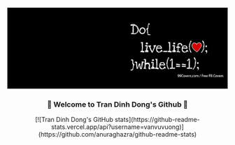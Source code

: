 <p align="center"><img src="./images/bg.jpg" /></a></p>
<h3 align="center">👋 Welcome to Tran Dinh Dong's Github </a> 👋</h3> 

<p align="center">
[![Tran Dinh Dong's GitHub stats](https://github-readme-stats.vercel.app/api?username=vanvuvuong)](https://github.com/anuraghazra/github-readme-stats)
</p>
